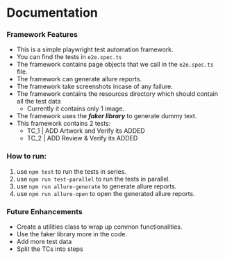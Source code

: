 # Documentation
### Framework Features
+ This is a simple playwright test automation framework.
+ You can find the tests in `e2e.spec.ts`
+ The framework contains page objects that we call in the `e2e.spec.ts` file.
+ The framework can generate allure reports.
+ The framework take screenshots incase of any failure.
+ The framework contains the resources directory which should contain all the test data
  + Currently it contains only 1 image.
+ The framework uses the _**faker library**_ to generate dummy text.
+ This framework contains 2 tests:
  - TC_1 | ADD Artwork and Verify its ADDED
  - TC_2 | ADD Review & Verify its ADDED
### How to run:
1) use `npm test` to run the tests in series.
2) use `npm run test-parallel` to run the tests in parallel.
3) use `npm run allure-generate` to generate allure reports.
4) use `npm run allure-open` to open the generated allure reports.
### Future Enhancements
+ Create a utilities class to wrap up common functionalities.
+ Use the faker library more in the code.
+ Add more test data
+ Split the TCs into steps
